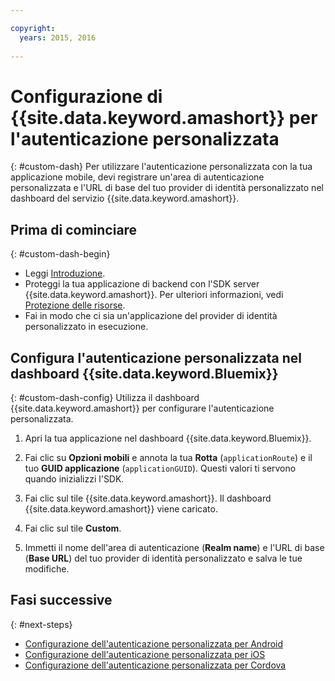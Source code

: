 ```yaml
---

copyright:
  years: 2015, 2016
  
---
```


# Configurazione di {{site.data.keyword.amashort}} per l'autenticazione personalizzata
{: #custom-dash}
Per utilizzare l'autenticazione personalizzata con la tua applicazione mobile, devi registrare un'area di autenticazione personalizzata e l'URL di base del tuo provider di identità personalizzato nel dashboard del servizio {{site.data.keyword.amashort}}.

## Prima di cominciare
{: #custom-dash-begin}
* Leggi [Introduzione](getting-started.html).
* Proteggi la tua applicazione di backend con l'SDK server {{site.data.keyword.amashort}}. Per ulteriori informazioni, vedi [Protezione delle risorse](protecting-resources.html).
* Fai in modo che ci sia un'applicazione del provider di identità personalizzato in esecuzione.

## Configura l'autenticazione personalizzata nel dashboard {{site.data.keyword.Bluemix}}
{: #custom-dash-config}
Utilizza il dashboard {{site.data.keyword.amashort}} per configurare l'autenticazione personalizzata.

1. Apri la tua applicazione nel dashboard {{site.data.keyword.Bluemix}}.

1. Fai clic su **Opzioni mobili** e annota la tua **Rotta** (`applicationRoute`) e il tuo **GUID applicazione** (`applicationGUID`). Questi valori ti servono quando inizializzi l'SDK.

1. Fai clic sul tile {{site.data.keyword.amashort}}. Il dashboard {{site.data.keyword.amashort}} viene caricato.

1. Fai clic sul tile **Custom**.

1. Immetti il nome dell'area di autenticazione (**Realm name**) e l'URL di base (**Base URL**) del tuo provider di identità personalizzato e salva le tue modifiche.

## Fasi successive
{: #next-steps}
* [Configurazione dell'autenticazione personalizzata per Android](custom-auth-android.html)
* [Configurazione dell'autenticazione personalizzata per iOS](custom-auth-ios.html)
* [Configurazione dell'autenticazione personalizzata per Cordova](custom-auth-cordova.html)

